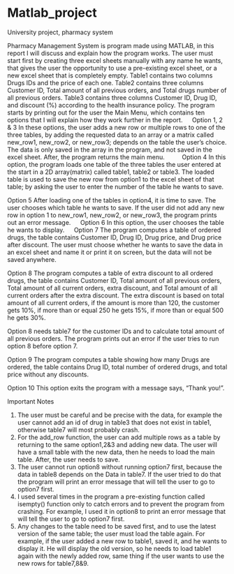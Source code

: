 # Matlab_project
University project, pharmacy system


Pharmacy Management System is program made using MATLAB, in this report I will discuss and explain how the program works. The user must start first by creating three excel sheets manually with any name he wants, that gives the user the opportunity to use a pre-existing excel sheet, or a new excel sheet that is completely empty. 
Table1 contains two columns Drugs IDs and the price of each one. Table2 contains three columns Customer ID, Total amount of all previous orders, and Total drugs number of all previous orders. Table3 contains three columns Customer ID, Drug ID, and discount (%) according to the health insurance policy.
The program starts by printing out for the user the Main Menu, which contains ten options that I will explain how they work further in the report.
 
Option 1, 2 & 3
In these options, the user adds a new row or multiple rows to one of the three tables, by adding the requested data to an array or a matrix called new_row1, new_row2, or new_row3; depends on the table the user’s choice. The data is only saved in the array in the program, and not saved in the excel sheet. After, the program returns the main menu. 
 
 
Option 4
In this option, the program loads one table of the three tables the user entered at the start in a 2D array(matrix) called table1, table2 or table3. The loaded table is used to save the new row from option1 to the excel sheet of that table; by asking the user to enter the number of the table he wants to save. 


Option 5
After loading one of the tables in option4, it is time to save. The user chooses which table he wants to save.
If the user did not add any new row in option 1 to new_row1, new_row2, or new_row3, the program prints out an error message.
 
Option 6
In this option, the user chooses the table he wants to display.
 
Option 7
The program computes a table of ordered drugs, the table contains Customer ID, Drug ID, Drug price, and Drug price after discount. The user must choose whether he wants to save the data in an excel sheet and name it or print it on screen, but the data will not be saved anywhere.


Option 8
The program computes a table of extra discount to all ordered drugs, the table contains Customer ID, Total amount of all previous orders, Total amount of all current orders, extra discount, and Total amount of all current orders after the extra discount.
The extra discount is based on total amount of all current orders, if the amount is more than 120, the customer gets 10%, if more than or equal 250 he gets 15%, if more than or equal 500 he gets 30%.


Option 8 needs table7 for the customer IDs and to calculate total amount of all previous orders. The program prints out an error if the user tries to run option 8 before option 7. 


Option 9
The program computes a table showing how many Drugs are ordered, the table contains Drug ID, total number of ordered drugs, and total price without any discounts.


Option 10
This option exits the program with a message says, “Thank you!”.


Important Notes
1.	The user must be careful and be precise with the data, for example the user cannot add an id of drug in table3 that does not exist in table1, otherwise table7 will most probably crash.
2.	For the add_row function, the user can add multiple rows as a table by returning to the same option1,2&3 and adding new data. The user will have a small table with the new data, then he needs to load the main table. After, the user needs to save.
3.	The user cannot run option8 without running option7 first, because the data in table8 depends on the Data in table7. If the user tried to do that the program will print an error message that will tell the user to go to option7 first.
4.	I used several times in the program a pre-existing function called isempty() function only to catch errors and to prevent the program from crashing. For example, I used it in option8 to print an error message that will tell the user to go to option7 first.
5.	Any changes to the table need to be saved first, and to use the latest version of the same table; the user must load the table again. For example, if the user added a new row to table1, saved it, and he wants to display it. He will display the old version, so he needs to load table1 again with the newly added row, same thing if the user wants to use the new rows for table7,8&9.	
